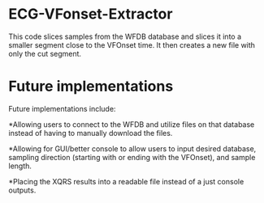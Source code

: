# ECG-VFonset-Extractor

This code slices samples from the WFDB database and slices it into a smaller segment close to the VFOnset time. It then creates a new file with only the cut segment.

# Future implementations

Future implementations include:

*Allowing users to connect to the WFDB and utilize files on that database instead of having to manually download the files.

*Allowing for GUI/better console to allow users to input desired database, sampling direction (starting with or ending with the VFOnset), and sample length.

*Placing the XQRS results into a readable file instead of a just console outputs.

